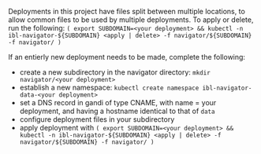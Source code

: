 Deployments in this project have files split between multiple locations, to allow common files to be used by multiple deployments.
To apply or delete, run the following:
```( export SUBDOMAIN=<your deployment> && kubectl -n ibl-navigator-${SUBDOMAIN} <apply | delete> -f navigator/${SUBDOMAIN} -f navigator/ )```

If an entierly new deployment needs to be made, complete the following:
- create a new subdirectory in the navigator directory: `mkdir navigator/<your deployment>`
- establish a new namespace: `kubectl create namespace ibl-navigator-data-<your deployment>`
- set a DNS record in gandi of type CNAME, with name = your deployment, and having a hostname identical to that of `data`
- configure deployment files in your subdirectory
- apply deployment with `( export SUBDOMAIN=<your deployment> && kubectl -n ibl-navigator-${SUBDOMAIN} <apply | delete> -f navigator/${SUBDOMAIN} -f navigator/ )`
